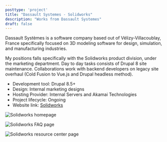 ```yaml
---
posttype: 'project'
title: "Dassault Systemes - Solidworks"
description: "Works from Dassault Systemes"
draft: false
---
```

  
Dassault Systèmes is a software company based out of Vélizy-Villacoublay, France specifically focused on 3D modeling software for design, simulation, and manufacturing industries.

My positions falls specifically with the Solidworks product division, under the marketing department. Day to day tasks consists of Drupal 8 site maintenance. Collaborations work with backend developers on legacy site overhaul (Cold Fusion to Vue.js and Drupal headless method).

- Development tool: Drupal 8.5+  
- Design: Internal marketing designs  
- Hosting Provider: Internal Servers and Akamai Technologies  
- Project lifecycle: Ongoing  
- Website link: [Solidworks](https://www.solidworks.com/)   

![Solidworks homepage](../../assets/portfolio/ds/feature/feature-ds-page-3dexperience-1.jpg)

![Solidworks FAQ page](../../assets/portfolio/ds/feature/feature-ds-page-faq.jpg)

![Solidworks resource center page](../../assets/portfolio/ds/feature/feature-ds-page-resource-center-1.jpg)